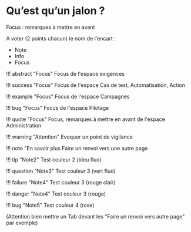 # Qu’est qu’un jalon ?

Focus : remarques à mettre en avant

A voter (2 points chacun) le nom de l'encart : 
 - Note  
 - Info
 - Focus

!!! abstract "Focus" 
	Focus de l'espace exigences
	
!!! success "Focus" 
	Focus de l'espace Cas de test, Automatisation, Action

!!! example "Focus" 
	Focus de l'espace Campagnes

!!! bug "Focus" 
	Focus de l'espace Pilotage
	
!!! quote "Focus" 
	Focus, remarques à mettre en avant de l'espace Administration

!!! warning "Attention" 
	Evoquer un point de vigilance

!!! note "En savoir plus
	Faire un renvoi vers une autre page

!!! tip "Note2"
	Test couleur 2 (bleu fluo)

!!! question "Note3"
	Test couleur 3 (vert fluo)
	
!!! failure "Note4"
	Test couleur 3 (rouge clair)
	
!!! danger "Note4"
	Test couleur 3 (rouge)

!!! bug "Note5"
	Test couleur 4 (rose)
	



(Attention bien mettre un Tab devant les "Faire un renvoi vers autre page" par exemple)



<!--stackedit_data:
eyJoaXN0b3J5IjpbODg0MTIyNTQ5LDEwNTQ0NzI4NjAsLTc0ND
EwNTc4OCwzNzM5OTIyMzgsLTEyMDA0MDkxMTIsLTE0Mzg0NzY1
MzksMTk0NzIyOTMxMywtNjM4OTg4MTM1LC0zMjM5MTk4MzEsMj
AzMDE3NjU2OV19
-->